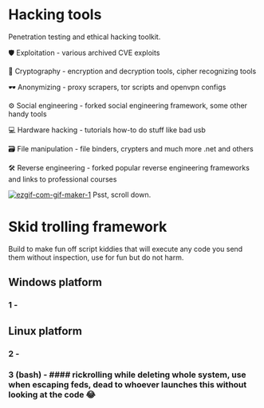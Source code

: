 # Hacking tools
Penetration testing and ethical hacking toolkit.

🛡 Exploitation - various archived CVE exploits

🔑 Cryptography - encryption and decryption tools, cipher recognizing tools

🕶 Anonymizing - proxy scrapers, tor scripts and openvpn configs

⚙ Social engineering - forked social engineering framework, some other handy tools 

💻 Hardware hacking - tutorials how-to do stuff like bad usb

🗃 File manipulation - file binders, crypters and much more .net and others

🛠 Reverse engineering - forked popular reverse engineering frameworks and links to professional courses

<a href="https://ibb.co/q5QLKhT"><img src="https://i.ibb.co/X8Rf16c/ezgif-com-gif-maker-1.gif" alt="ezgif-com-gif-maker-1" border="0"></a>
Psst, scroll down.

# Skid trolling framework
Build to make fun off script kiddies that will execute any code you send them without inspection, use for fun but do not harm.

## Windows platform
### 1 - 
## Linux platform
### 2 -
### 3 (bash) - #### rickrolling while deleting whole system, use when escaping feds, dead to whoever launches this without looking at the code 😂

